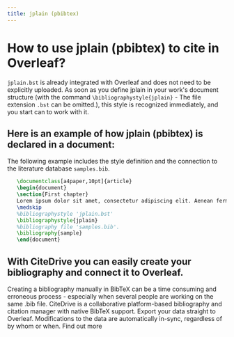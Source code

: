 ```yaml
---
title: jplain (pbibtex)
---
```


# How to use jplain (pbibtex) to cite in Overleaf? 
`jplain.bst` is already integrated with Overleaf and does not need to be explicitly uploaded. As soon as you define jplain in your work's document structure (with the command `\bibliographystyle{jplain}` - The file extension `.bst` can be omitted.), this style is recognized immediately, and you start can to work with it.

## Here is an example of how jplain (pbibtex) is declared in a document:
The following example includes the style definition and the connection to the literature database `samples.bib`.
```tex
   \documentclass[a4paper,10pt]{article}
   \begin{document}
   \section{First chapter}
   Lorem ipsum dolor sit amet, consectetur adipiscing elit. Aenean fermentum justo massa, ut maximus mauris sodales et. Aenean vel elit a erat rhoncus pharetra.
   \medskip
   %bibliographystyle 'jplain.bst'
   \bibliographystyle{jplain}
   %bibliography file 'samples.bib'.
   \bibliography{sample}
   \end{document}
```

## With CiteDrive you can easily create your bibliography and connect it to Overleaf. 
Creating a bibliography manually in BibTeX can be a time consuming and erroneous process - especially when several people are working on the same .bib file. CiteDrive is a collaborative platform-based bibliography and citation manager with native BibTeX support. Export your data straight to Overleaf. Modifications to the data are automatically in-sync, regardless of by whom or when. Find out more